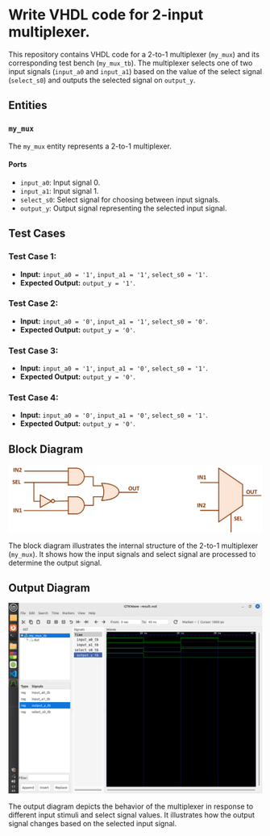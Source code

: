 # Write VHDL code for 2-input multiplexer.

This repository contains VHDL code for a 2-to-1 multiplexer (`my_mux`) and its corresponding test bench (`my_mux_tb`). The multiplexer selects one of two input signals (`input_a0` and `input_a1`) based on the value of the select signal (`select_s0`) and outputs the selected signal on `output_y`.

## Entities

### `my_mux`

The `my_mux` entity represents a 2-to-1 multiplexer.

#### Ports

- `input_a0`: Input signal 0.
- `input_a1`: Input signal 1.
- `select_s0`: Select signal for choosing between input signals.
- `output_y`: Output signal representing the selected input signal.

## Test Cases

### Test Case 1: 

- **Input:** `input_a0 = '1'`, `input_a1 = '1'`, `select_s0 = '1'`.
- **Expected Output:** `output_y = '1'`.

### Test Case 2: 

- **Input:** `input_a0 = '0'`, `input_a1 = '1'`, `select_s0 = '0'`.
- **Expected Output:** `output_y = '0'`.

### Test Case 3: 

- **Input:** `input_a0 = '1'`, `input_a1 = '0'`, `select_s0 = '1'`.
- **Expected Output:** `output_y = '0'`.

### Test Case 4:

- **Input:** `input_a0 = '0'`, `input_a1 = '0'`, `select_s0 = '1'`.
- **Expected Output:** `output_y = '0'`.
 
## Block Diagram

![Block Diagram](2x1_mux_diagram.png)

The block diagram illustrates the internal structure of the 2-to-1 multiplexer (`my_mux`). It shows how the input signals and select signal are processed to determine the output signal.

## Output Diagram

![Output Diagram](mux.png)

The output diagram depicts the behavior of the multiplexer in response to different input stimuli and select signal values. It illustrates how the output signal changes based on the selected input signal.
